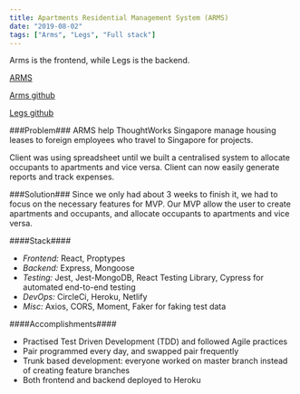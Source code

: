 ```yaml
---
title: Apartments Residential Management System (ARMS)
date: "2019-08-02"
tags: ["Arms", "Legs", "Full stack"]
---
```


<!-- ![ShopLah front page](../assets/shoplah.webp "ShopLah front page") -->

Arms is the frontend, while Legs is the backend.

[ARMS](https://dashboard.heroku.com/apps/jumpstart-todo-list)

[Arms github](https://github.com/armadillo-apps/arms2)

[Legs github](https://github.com/armadillo-apps/legs)

###Problem###
ARMS help ThoughtWorks Singapore manage housing leases to foreign employees who travel to Singapore for projects.

Client was using spreadsheet until we built a centralised system to allocate occupants to apartments and vice versa. Client can now easily generate reports and track expenses.

###Solution###
Since we only had about 3 weeks to finish it, we had to focus on the necessary features for MVP. Our MVP allow the user to create apartments and occupants, and allocate occupants to apartments and vice versa.

####Stack####

- _Frontend:_ React, Proptypes
- _Backend:_ Express, Mongoose
- _Testing:_ Jest, Jest-MongoDB, React Testing Library, Cypress for automated end-to-end testing
- _DevOps:_ CircleCi, Heroku, Netlify
- _Misc:_ Axios, CORS, Moment, Faker for faking test data

####Accomplishments####

- Practised Test Driven Development (TDD) and followed Agile practices
- Pair programmed every day, and swapped pair frequently
- Trunk based development: everyone worked on master branch instead of creating feature branches
- Both frontend and backend deployed to Heroku
